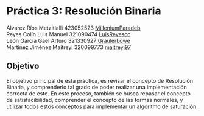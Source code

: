 # Práctica 3: Resolución Binaria
Alvarez Ríos Metzitlalli 423052523 [MilleniumParadeb](https://github.com/MilleniumParade)  
Reyes Colín Luis Manuel 321090474 [LuisReyescc](https://github.com/Luisreyescc)  
León García Gael Arturo 321330927 [GraulerLowe](https://github.com/GraulerLowe)  
Martìnez Jimènez Maitreyi 320099773 [maitreyi97](https://github.com/maitreyi97)  

## Objetivo
El objetivo principal de esta práctica, es revisar el concepto de Resolución Binaria, y comprenderlo
tal grado de poder realizar una implementación correcta de este. En este proceso, también se busca
repasar el concepto de satisfacibilidad, comprender el concepto de las formas normales, y utilizar
todos estos conceptos para implementar un algoritmo de saturación.